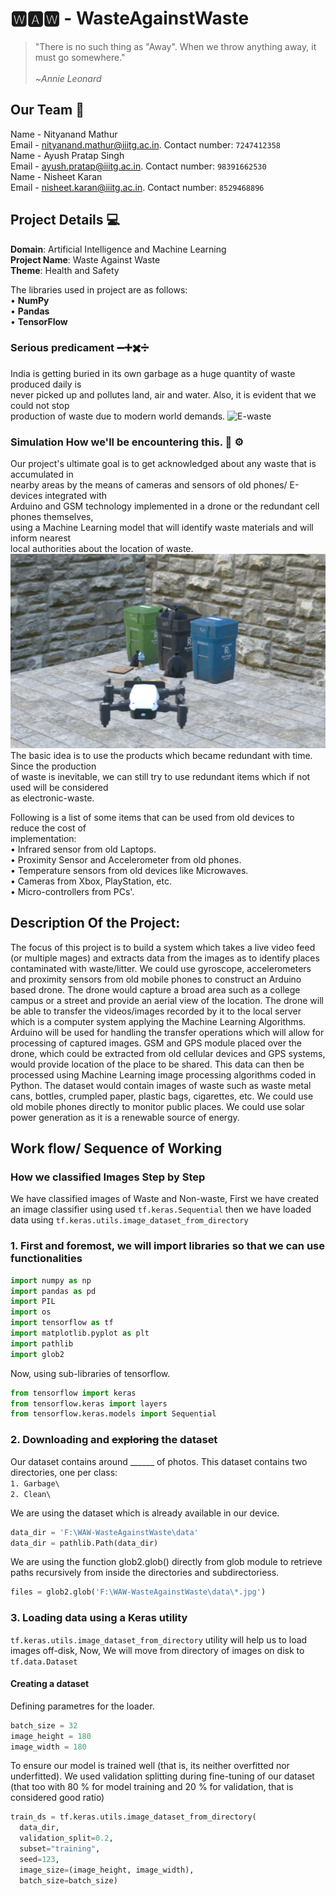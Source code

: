 # 🆆🅰🆆 - WasteAgainstWaste
>"There is no such thing as "Away". When we throw anything away, it must go somewhere." <br />                                                  
                                                                ~_Annie Leonard_    <br />
## Our Team  🎳<br />
Name - Nityanand Mathur  <br />
Email - nityanand.mathur@iiitg.ac.in. Contact number: `7247412358`     
Name - Ayush Pratap Singh  <br />
Email - ayush.pratap@iiitg.ac.in.  Contact number: `98391662530` <br />
Name - Nisheet Karan <br />
Email - nisheet.karan@iiitg.ac.in.  Contact number: `8529468896` <br />

## Project Details  💻<br />
**Domain**: Artificial Intelligence and Machine Learning <br />
**Project Name**: Waste Against Waste<br />
**Theme**: Health and Safety<br />

The libraries used in project are as follows:<br /> 
• **NumPy** <br />
• **Pandas**<br />
• **TensorFlow** <br />

 ### Serious predicament  ➖➕✖️➗<br />
India is getting buried in its own garbage as a huge quantity of waste produced daily is <br />
never picked up and pollutes land, air and water. Also, it is evident that we could not stop <br />
production of waste due to modern world demands.
![E-waste](https://image.freepik.com/free-vector/ewaste-banner_106317-3673.jpg)            
### Simulation How we'll be encountering this. 🦾 ⚙️      
Our project's ultimate goal is to get acknowledged about any waste that is accumulated in <br />
nearby areas by the means of cameras and sensors of old phones/ E-devices integrated with <br />
Arduino and GSM technology implemented in a drone or the redundant cell phones themselves,<br />
using a Machine Learning model that will identify waste materials and will inform nearest <br />
local authorities about the location of waste. <br />
[![Watch the video](https://github.com/nisheetkaran/Simulation/blob/master/Thumbnaill%20(1).jpg)](https://www.youtube.com/watch?v=MCLqEWsy0A0)<br />
The basic idea is to use the products which became redundant with time. Since the production <br />
of waste is inevitable, we can still try to use redundant items which if not used will be considered<br />
as electronic-waste. <br />

Following is a list of some items that can be used from old devices to reduce the cost of<br />
implementation:<br />
• Infrared sensor from old Laptops.<br />
• Proximity Sensor and Accelerometer from old phones.<br />
• Temperature sensors from old devices like Microwaves.<br />
• Cameras from Xbox, PlayStation, etc.<br />
• Micro-controllers from PCs'.<br />

## Description Of the Project:

The focus of this project is to build a system which takes a live video feed (or multiple mages) and extracts data from the images as to identify places contaminated with waste/litter. We could use gyroscope, accelerometers and proximity sensors from old mobile phones to construct an Arduino based drone. The drone would capture a broad area such as a college campus or a street and provide an aerial view of the location. The drone will be able to transfer the videos/images recorded by it to the local server which is a computer system applying the Machine Learning Algorithms. Arduino will be used for handling the transfer operations which will allow for processing of captured images. GSM and GPS module placed over the drone, which could be extracted from old cellular devices and GPS systems, would provide location of the place to be shared. This data can then be processed using Machine Learning image processing algorithms coded in Python. The dataset would contain images of waste such as waste metal cans, bottles, crumpled paper, plastic bags, cigarettes, etc. We could use old mobile phones directly to monitor public places. We could use solar power generation as it is a renewable source of energy.

## Work flow/ Sequence of Working
### How we classified Images Step by Step 
We have classified images of Waste and Non-waste, First we have created an image classifier using used `tf.keras.Sequential` then we have loaded data using `tf.keras.utils.image_dataset_from_directory`
### 1. First and foremost, we will import libraries so that we can use functionalities 

```python
import numpy as np
import pandas as pd
import PIL
import os
import tensorflow as tf
import matplotlib.pyplot as plt
import pathlib
import glob2
```
Now, using sub-libraries of tensorflow.
```python
from tensorflow import keras
from tensorflow.keras import layers
from tensorflow.keras.models import Sequential
```
### 2. Downloading and ~~exploring~~ the dataset
Our dataset contains around ______ of photos. This dataset contains two directories, one per class: <br />
`1. Garbage\` <br />
`2. Clean\` <br />

We are using the dataset which is already available in our device.
```python
data_dir = 'F:\WAW-WasteAgainstWaste\data'
data_dir = pathlib.Path(data_dir)
```
We are using the function glob2.glob() directly from glob module to retrieve paths recursively from inside the directories and subdirectoriess.
```python
files = glob2.glob('F:\WAW-WasteAgainstWaste\data\*.jpg')
```

### 3. Loading data using a Keras utility

`tf.keras.utils.image_dataset_from_directory` utility will help us to load images off-disk, Now, We will move from directory of images on disk to `tf.data.Dataset`

#### Creating a dataset
Defining parametres for the loader.
```python
batch_size = 32
image_height = 180
image_width = 180
```
To ensure our model is trained well (that is, its neither overfitted nor underfitted). We used validation splitting during fine-tuning of our dataset (that too with 80 % for model training and 20 % for validation, that is considered good ratio) 

```python
train_ds = tf.keras.utils.image_dataset_from_directory(
  data_dir,
  validation_split=0.2,
  subset="training",
  seed=123,
  image_size=(image_height, image_width),
  batch_size=batch_size)
```

